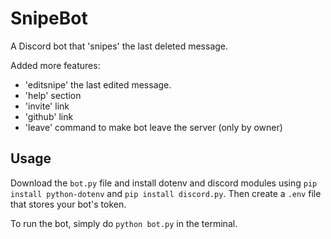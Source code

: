 # SnipeBot
A Discord bot that 'snipes' the last deleted message.

Added more features:
- 'editsnipe' the last edited message. 
- 'help' section
- 'invite' link
- 'github' link
- 'leave' command to make bot leave the server (only by owner)

## Usage
Download the ```bot.py``` file and install dotenv and discord modules using ```pip install python-dotenv``` and ```pip install discord.py```. Then create a ```.env``` file that stores your bot's token.

To run the bot, simply do ```python bot.py``` in the terminal.

